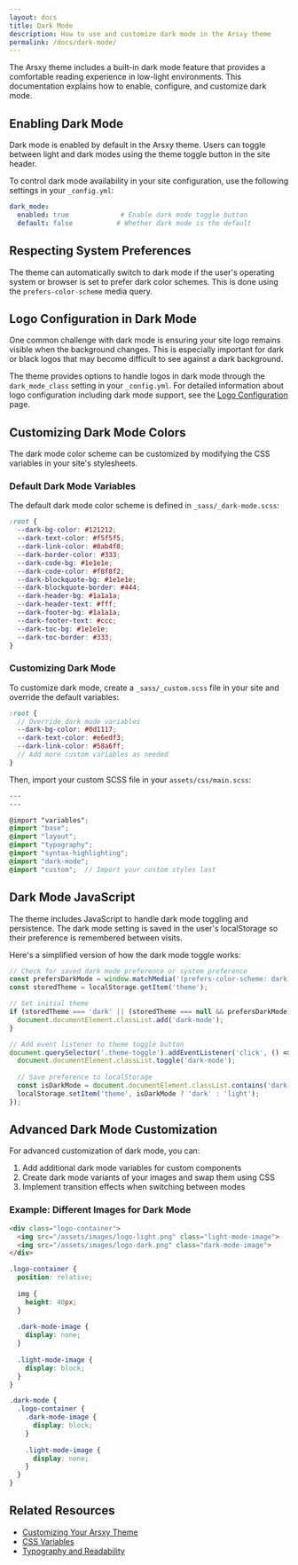```yaml
---
layout: docs
title: Dark Mode
description: How to use and customize dark mode in the Arsxy theme
permalink: /docs/dark-mode/
---
```

The Arsxy theme includes a built-in dark mode feature that provides a comfortable reading experience in low-light environments. This documentation explains how to enable, configure, and customize dark mode.

## Enabling Dark Mode

Dark mode is enabled by default in the Arsxy theme. Users can toggle between light and dark modes using the theme toggle button in the site header.

To control dark mode availability in your site configuration, use the following settings in your `_config.yml`:

```yaml
dark_mode:
  enabled: true             # Enable dark mode toggle button
  default: false           # Whether dark mode is the default
```

## Respecting System Preferences

The theme can automatically switch to dark mode if the user's operating system or browser is set to prefer dark color schemes. This is done using the `prefers-color-scheme` media query.

## Logo Configuration in Dark Mode

One common challenge with dark mode is ensuring your site logo remains visible when the background changes. This is especially important for dark or black logos that may become difficult to see against a dark background.

The theme provides options to handle logos in dark mode through the `dark_mode_class` setting in your `_config.yml`. For detailed information about logo configuration including dark mode support, see the [Logo Configuration](/docs/logo-configuration/) page.

## Customizing Dark Mode Colors

The dark mode color scheme can be customized by modifying the CSS variables in your site's stylesheets.

### Default Dark Mode Variables

The default dark mode color scheme is defined in `_sass/_dark-mode.scss`:

```scss
:root {
  --dark-bg-color: #121212;
  --dark-text-color: #f5f5f5;
  --dark-link-color: #8ab4f8;
  --dark-border-color: #333;
  --dark-code-bg: #1e1e1e;
  --dark-code-color: #f8f8f2;
  --dark-blockquote-bg: #1e1e1e;
  --dark-blockquote-border: #444;
  --dark-header-bg: #1a1a1a;
  --dark-header-text: #fff;
  --dark-footer-bg: #1a1a1a;
  --dark-footer-text: #ccc;
  --dark-toc-bg: #1e1e1e;
  --dark-toc-border: #333;
}
```

### Customizing Dark Mode

To customize dark mode, create a `_sass/_custom.scss` file in your site and override the default variables:

```scss
:root {
  // Override dark mode variables
  --dark-bg-color: #0d1117;
  --dark-text-color: #e6edf3;
  --dark-link-color: #58a6ff;
  // Add more custom variables as needed
}
```

Then, import your custom SCSS file in your `assets/css/main.scss`:

```scss
---
---

@import "variables";
@import "base";
@import "layout";
@import "typography";
@import "syntax-highlighting";
@import "dark-mode";
@import "custom";  // Import your custom styles last
```

## Dark Mode JavaScript

The theme includes JavaScript to handle dark mode toggling and persistence. The dark mode setting is saved in the user's localStorage so their preference is remembered between visits.

Here's a simplified version of how the dark mode toggle works:

```javascript
// Check for saved dark mode preference or system preference
const prefersDarkMode = window.matchMedia('(prefers-color-scheme: dark)').matches;
const storedTheme = localStorage.getItem('theme');

// Set initial theme
if (storedTheme === 'dark' || (storedTheme === null && prefersDarkMode)) {
  document.documentElement.classList.add('dark-mode');
}

// Add event listener to theme toggle button
document.querySelector('.theme-toggle').addEventListener('click', () => {
  document.documentElement.classList.toggle('dark-mode');
  
  // Save preference to localStorage
  const isDarkMode = document.documentElement.classList.contains('dark-mode');
  localStorage.setItem('theme', isDarkMode ? 'dark' : 'light');
});
```

## Advanced Dark Mode Customization

For advanced customization of dark mode, you can:

1. Add additional dark mode variables for custom components
2. Create dark mode variants of your images and swap them using CSS
3. Implement transition effects when switching between modes

### Example: Different Images for Dark Mode

```html
<div class="logo-container">
  <img src="/assets/images/logo-light.png" class="light-mode-image">
  <img src="/assets/images/logo-dark.png" class="dark-mode-image">
</div>
```

```scss
.logo-container {
  position: relative;
  
  img {
    height: 40px;
  }
  
  .dark-mode-image {
    display: none;
  }
  
  .light-mode-image {
    display: block;
  }
}

.dark-mode {
  .logo-container {
    .dark-mode-image {
      display: block;
    }
    
    .light-mode-image {
      display: none;
    }
  }
}
```

## Related Resources

- [Customizing Your Arsxy Theme](/docs/customization/)
- [CSS Variables](/docs/css-variables/)
- [Typography and Readability](/docs/typography/)